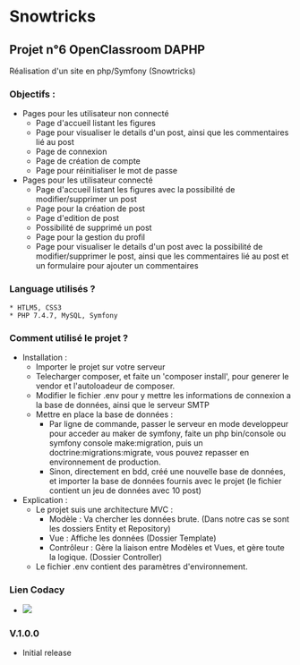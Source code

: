 # Snowtricks
## Projet n°6 OpenClassroom DAPHP
Réalisation d'un site en php/Symfony (Snowtricks)

### Objectifs :
* Pages pour les utilisateur non connecté
	* Page d'accueil listant les figures
	* Page pour visualiser le details d'un post, ainsi que les commentaires lié au post
	* Page de connexion
	* Page de création de compte
	* Page pour réinitialiser le mot de passe
* Pages pour les utilisateur connecté
	* Page d'accueil listant les figures avec la possibilité de modifier/supprimer un post
	* Page pour la création de post
	* Page d'edition de post
	* Possibilité de supprimé un post
	* Page pour la gestion du profil
	* Page pour visualiser le details d'un post avec la possibilité de modifier/supprimer le post, ainsi que les commentaires lié au post et un formulaire pour ajouter un commentaires
### Language utilisés ?
	* HTLM5, CSS3
	* PHP 7.4.7, MySQL, Symfony
### Comment utilisé le projet ?
* Installation :
	* Importer le projet sur votre serveur
	* Telecharger composer, et faite un 'composer install', pour generer le vendor et l'autoloadeur de composer.
	* Modifier le fichier .env pour y mettre les informations de connexion a la base de données, ainsi que le serveur SMTP
	* Mettre en place la base de données :
		* Par ligne de commande, passer le serveur en mode developpeur pour acceder au maker de symfony, faite un php bin/console ou symfony console make:migration, puis un doctrine:migrations:migrate, vous pouvez repasser en environnement de production.
		* Sinon, directement en bdd, créé une nouvelle base de données, et importer la base de données fournis avec le projet (le fichier contient un jeu de données avec 10 post)
* Explication :
	* Le projet suis une architecture MVC :
		* Modèle : Va chercher les données brute. (Dans notre cas se sont les dossiers Entity et Repository)
		* Vue : Affiche les données (Dossier Template)
		* Contrôleur : Gère la liaison entre Modèles et Vues, et gère toute la logique. (Dossier Controller)
	* Le fichier .env contient des paramètres d'environnement.
### Lien Codacy
* <a href="https://codeclimate.com/github/FexusZ/Snowtricks/maintainability"><img src="https://api.codeclimate.com/v1/badges/8d0914543f2e2521aa1e/maintainability" /></a>
### V.1.0.0
* Initial release
